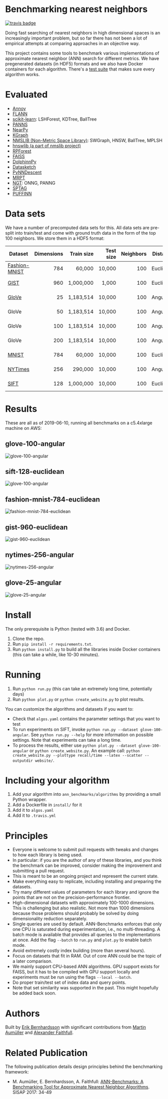Benchmarking nearest neighbors
==============================

[![travis badge](https://img.shields.io/travis/erikbern/ann-benchmarks/master.svg?style=flat)](https://travis-ci.org/erikbern/ann-benchmarks)

Doing fast searching of nearest neighbors in high dimensional spaces is an increasingly important problem, but so far there has not been a lot of empirical attempts at comparing approaches in an objective way.

This project contains some tools to benchmark various implementations of approximate nearest neighbor (ANN) search for different metrics. We have pregenerated datasets (in HDF5) formats and we also have Docker containers for each algorithm. There's a [test suite](https://travis-ci.org/erikbern/ann-benchmarks) that makes sure every algorithm works.

Evaluated
=========

* [Annoy](https://github.com/spotify/annoy)
* [FLANN](http://www.cs.ubc.ca/research/flann/)
* [scikit-learn](http://scikit-learn.org/stable/modules/neighbors.html): LSHForest, KDTree, BallTree
* [PANNS](https://github.com/ryanrhymes/panns)
* [NearPy](http://pixelogik.github.io/NearPy/)
* [KGraph](https://github.com/aaalgo/kgraph)
* [NMSLIB (Non-Metric Space Library)](https://github.com/nmslib/nmslib): SWGraph, HNSW, BallTree, MPLSH
* [hnswlib (a part of nmslib project)](https://github.com/nmslib/hnsw)
* [RPForest](https://github.com/lyst/rpforest)
* [FAISS](https://github.com/facebookresearch/faiss.git)
* [DolphinnPy](https://github.com/ipsarros/DolphinnPy)
* [Datasketch](https://github.com/ekzhu/datasketch)
* [PyNNDescent](https://github.com/lmcinnes/pynndescent)
* [MRPT](https://github.com/teemupitkanen/mrpt)
* [NGT](https://github.com/yahoojapan/NGT): ONNG, PANNG
* [SPTAG](https://github.com/microsoft/SPTAG)
* [PUFFINN](https://github.com/puffinn/puffinn)

Data sets
=========

We have a number of precomputed data sets for this. All data sets are pre-split into train/test and come with ground truth data in the form of the top 100 neighbors. We store them in a HDF5 format:

| Dataset                                                           | Dimensions | Train size | Test size | Neighbors | Distance  | Download                                                                   |
| ----------------------------------------------------------------- | ---------: | ---------: | --------: | --------: | --------- | -------------------------------------------------------------------------- |
| [Fashion-MNIST](https://github.com/zalandoresearch/fashion-mnist) |        784 |     60,000 |    10,000 |       100 | Euclidean | [HDF5](http://ann-benchmarks.com/fashion-mnist-784-euclidean.hdf5) (217MB) |
| [GIST](http://corpus-texmex.irisa.fr/)                            |        960 |  1,000,000 |     1,000 |       100 | Euclidean | [HDF5](http://ann-benchmarks.com/gist-960-euclidean.hdf5) (3.6GB)          |
| [GloVe](http://nlp.stanford.edu/projects/glove/)                  |         25 |  1,183,514 |    10,000 |       100 | Angular   | [HDF5](http://ann-benchmarks.com/glove-25-angular.hdf5) (121MB)            |
| GloVe                                                             |         50 |  1,183,514 |    10,000 |       100 | Angular   | [HDF5](http://ann-benchmarks.com/glove-50-angular.hdf5) (235MB)            |
| GloVe                                                             |        100 |  1,183,514 |    10,000 |       100 | Angular   | [HDF5](http://ann-benchmarks.com/glove-100-angular.hdf5) (463MB)           |
| GloVe                                                             |        200 |  1,183,514 |    10,000 |       100 | Angular   | [HDF5](http://ann-benchmarks.com/glove-200-angular.hdf5) (918MB)           |
| [MNIST](http://yann.lecun.com/exdb/mnist/)                        |        784 |     60,000 |    10,000 |       100 | Euclidean | [HDF5](http://ann-benchmarks.com/mnist-784-euclidean.hdf5) (217MB)         |
| [NYTimes](https://archive.ics.uci.edu/ml/datasets/bag+of+words)   |        256 |    290,000 |    10,000 |       100 | Angular   | [HDF5](http://ann-benchmarks.com/nytimes-256-angular.hdf5) (301MB)         |
| [SIFT](https://corpus-texmex.irisa.fr/)                           |        128 |  1,000,000 |    10,000 |       100 | Euclidean | [HDF5](http://ann-benchmarks.com/sift-128-euclidean.hdf5) (501MB)          |

Results
=======

These are all as of 2019-06-10, running all benchmarks on a c5.4xlarge machine on AWS:

glove-100-angular
-----------------

![glove-100-angular](https://raw.github.com/erikbern/ann-benchmarks/master/results/glove-100-angular.png)

sift-128-euclidean
------------------

![glove-100-angular](https://raw.github.com/erikbern/ann-benchmarks/master/results/sift-128-euclidean.png)

fashion-mnist-784-euclidean
---------------------------

![fashion-mnist-784-euclidean](https://raw.github.com/erikbern/ann-benchmarks/master/results/fashion-mnist-784-euclidean.png)

gist-960-euclidean
------------------

![gist-960-euclidean](https://raw.github.com/erikbern/ann-benchmarks/master/results/gist-960-euclidean.png)

nytimes-256-angular
-------------------

![nytimes-256-angular](https://raw.github.com/erikbern/ann-benchmarks/master/results/nytimes-256-angular.png)

glove-25-angular
----------------

![glove-25-angular](https://raw.github.com/erikbern/ann-benchmarks/master/results/glove-25-angular.png)

Install
=======

The only prerequisite is Python (tested with 3.6) and Docker.

1. Clone the repo.
2. Run `pip install -r requirements.txt`.
3. Run `python install.py` to build all the libraries inside Docker containers (this can take a while, like 10-30 minutes).

Running
=======

1. Run `python run.py` (this can take an extremely long time, potentially days)
2. Run `python plot.py` or `python create_website.py` to plot results.

You can customize the algorithms and datasets if you want to:

* Check that `algos.yaml` contains the parameter settings that you want to test
* To run experiments on SIFT, invoke `python run.py --dataset glove-100-angular`. See `python run.py --help` for more information on possible settings. Note that experiments can take a long time. 
* To process the results, either use `python plot.py --dataset glove-100-angular` or `python create_website.py`. An example call: `python create_website.py --plottype recall/time --latex --scatter --outputdir website/`. 

Including your algorithm
========================

1. Add your algorithm into `ann_benchmarks/algorithms` by providing a small Python wrapper.
2. Add a Dockerfile in `install/` for it
3. Add it to `algos.yaml`
4. Add it to `.travis.yml`

Principles
==========

* Everyone is welcome to submit pull requests with tweaks and changes to how each library is being used.
* In particular: if you are the author of any of these libraries, and you think the benchmark can be improved, consider making the improvement and submitting a pull request.
* This is meant to be an ongoing project and represent the current state.
* Make everything easy to replicate, including installing and preparing the datasets.
* Try many different values of parameters for each library and ignore the points that are not on the precision-performance frontier.
* High-dimensional datasets with approximately 100-1000 dimensions. This is challenging but also realistic. Not more than 1000 dimensions because those problems should probably be solved by doing dimensionality reduction separately.
* Single queries are used by default. ANN-Benchmarks enforces that only one CPU is saturated during experimentation, i.e., no multi-threading. A batch mode is available that provides all queries to the implementations at once. Add the flag `--batch` to `run.py` and `plot.py` to enable batch mode. 
* Avoid extremely costly index building (more than several hours).
* Focus on datasets that fit in RAM. Out of core ANN could be the topic of a later comparison.
* We mainly support CPU-based ANN algorithms. GPU support exists for FAISS, but it has to be compiled with GPU support locally and experiments must be run using the flags `--local --batch`. 
* Do proper train/test set of index data and query points.
* Note that set similarity was supported in the past. This might hopefully be added back soon.


Authors
=======

Built by [Erik Bernhardsson](https://erikbern.com) with significant contributions from [Martin Aumüller](http://itu.dk/people/maau/) and [Alexander Faithfull](https://github.com/ale-f).

Related Publication
==================

The following publication details design principles behind the benchmarking framework: 

- M. Aumüller, E. Bernhardsson, A. Faithfull:
[ANN-Benchmarks: A Benchmarking Tool for Approximate Nearest Neighbor Algorithms](http://www.itu.dk/people/maau/additional/sisap2017-preprint.pdf). SISAP 2017: 34-49
